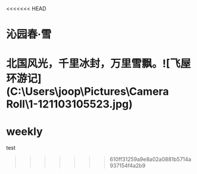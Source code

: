 <<<<<<< HEAD
# 沁园春·雪

北国风光，千里冰封，万里雪飘。![飞屋环游记](C:\Users\joop\Pictures\Camera Roll\1-121103105523.jpg)
=======
# weekly
test
>>>>>>> 610ff31259a9e8a02a0881b5714a937154f4a2b9
